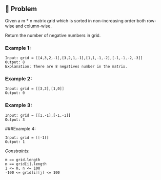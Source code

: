 ## 🧐 Problem
Given a m * n matrix grid which is sorted in non-increasing order both row-wise and column-wise. 

Return the number of negative numbers in grid.

### Example 1:
``` 
Input: grid = [[4,3,2,-1],[3,2,1,-1],[1,1,-1,-2],[-1,-1,-2,-3]]
Output: 8
Explanation: There are 8 negatives number in the matrix.
```

### Example 2:
``` 
Input: grid = [[3,2],[1,0]]
Output: 0
```

### Example 3:
``` 
Input: grid = [[1,-1],[-1,-1]]
Output: 3
```

###Example 4:
``` 
Input: grid = [[-1]]
Output: 1
```

*Constraints*:
``` 
m == grid.length
n == grid[i].length
1 <= m, n <= 100
-100 <= grid[i][j] <= 100
```
